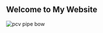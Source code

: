 ## Welcome to My Website


![pcv pipe bow](http://survival-mastery.com/wp-content/uploads/2015/08/The-long-pvc-survival-bow.jpg)
